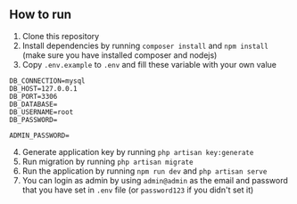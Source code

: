 ## How to run

1. Clone this repository
2. Install dependencies by running `composer install` and `npm install` (make sure you have installed composer and nodejs)
3. Copy `.env.example` to `.env` and fill these variable with your own value
```
DB_CONNECTION=mysql
DB_HOST=127.0.0.1
DB_PORT=3306
DB_DATABASE=
DB_USERNAME=root
DB_PASSWORD=

ADMIN_PASSWORD=
```
4. Generate application key by running `php artisan key:generate`
5. Run migration by running `php artisan migrate`
6. Run the application by running `npm run dev` and `php artisan serve` 
7. You can login as admin by using `admin@admin` as the email and password that you have set in `.env` file (or `password123` if you didn't set it)

